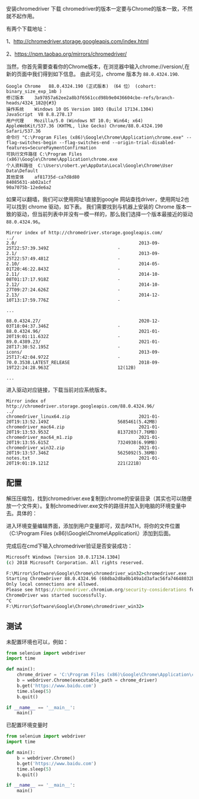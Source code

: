 

安装chromedriver
 下载
chromedriver的版本一定要与Chrome的版本一致，不然就不起作用。

有两个下载地址：

1、http://chromedriver.storage.googleapis.com/index.html

2、https://npm.taobao.org/mirrors/chromedriver/

当然，你首先需要查看你的Chrome版本，在浏览器中输入chrome://version/,在新的页面中我们得到如下信息。
由此可见，chrome 版本为 `88.0.4324.190`.
```
Google Chrome	88.0.4324.190 (正式版本) （64 位） (cohort: binary_size_exp_1mb )
修订版本	3a97857a62ee2a8b3f6561ccd98b9e0436604cbe-refs/branch-heads/4324_182@{#3}
操作系统	Windows 10 OS Version 1803 (Build 17134.1304)
JavaScript	V8 8.8.278.17
用户代理	Mozilla/5.0 (Windows NT 10.0; Win64; x64) AppleWebKit/537.36 (KHTML, like Gecko) Chrome/88.0.4324.190 Safari/537.36
命令行	"C:\Program Files (x86)\Google\Chrome\Application\chrome.exe" --flag-switches-begin --flag-switches-end --origin-trial-disabled-features=SecurePaymentConfirmation
可执行文件路径	C:\Program Files (x86)\Google\Chrome\Application\chrome.exe
个人资料路径	C:\Users\robert.ye\AppData\Local\Google\Chrome\User Data\Default
其他变体	af81735d-ca7d8d80
84085631-ab02a1cf
90a7075b-12ede6a2
```

如果可以翻墙，我们可以使用网址1直接到google 网站查找driver，使用网址2也可以找到 chrome 驱动，如下表。
我们需要找到与机器上安装的 Chrome 版本一致的驱动，但当前列表中并没有一模一样的，那么我们选择一个版本最接近的驱动 `88.0.4324.96`。
```
Mirror index of http://chromedriver.storage.googleapis.com/
../
2.0/                                              2013-09-25T22:57:39.349Z                          -
2.1/                                              2013-09-25T22:57:49.481Z                          -
2.10/                                             2014-05-01T20:46:22.843Z                          -
2.11/                                             2014-10-08T01:17:17.918Z                          -
2.12/                                             2014-10-27T09:27:24.626Z                          -
2.13/                                             2014-12-10T13:17:59.776Z                          -

...

88.0.4324.27/                                     2020-12-03T18:04:37.346Z                          -
88.0.4324.96/                                     2021-01-20T19:01:11.632Z                          -
89.0.4389.23/                                     2021-01-28T17:30:52.195Z                          -
icons/                                            2013-09-25T17:42:04.972Z                          -
70.0.3538.LATEST_RELEASE                          2018-09-19T22:24:28.963Z                          12(12B)

...

```


进入驱动对应链接，下载当前对应系统版本。
```
Mirror index of http://chromedriver.storage.googleapis.com/88.0.4324.96/
../
chromedriver_linux64.zip                          2021-01-20T19:13:52.149Z                          5685461(5.42MB)
chromedriver_mac64.zip                            2021-01-20T19:13:53.953Z                          8137203(7.76MB)
chromedriver_mac64_m1.zip                         2021-01-20T19:13:55.615Z                          7324938(6.99MB)
chromedriver_win32.zip                            2021-01-20T19:13:57.346Z                          5625092(5.36MB)
notes.txt                                         2021-01-20T19:01:19.121Z                          221(221B)
```


## 配置
解压压缩包，找到chromedriver.exe复制到chrome的安装目录（其实也可以随便放一个文件夹）。复制chromedriver.exe文件的路径并加入到电脑的环境变量中去。具体的：

进入环境变量编辑界面，添加到用户变量即可，双击PATH，将你的文件位置（C:\Program Files (x86)\Google\Chrome\Application\）添加到后面。

完成后在cmd下输入chromedriver验证是否安装成功：

```bat
Microsoft Windows [Version 10.0.17134.1304]
(c) 2018 Microsoft Corporation. All rights reserved.

F:\Mirror\Software\Google\Chrome\chromedriver_win32>chromedriver.exe
Starting ChromeDriver 88.0.4324.96 (68dba2d8a0b149a1d3afac56fa74648032bcf46b-refs/branch-heads/4324@{#1784}) on port 9515
Only local connections are allowed.
Please see https://chromedriver.chromium.org/security-considerations for suggestions on keeping ChromeDriver safe.
ChromeDriver was started successfully.
^C
F:\Mirror\Software\Google\Chrome\chromedriver_win32>
```

##  测试
未配置环境也可以，例如：
```py
from selenium import webdriver
import time

def main():
    chrome_driver = 'C:\Program Files (x86)\Google\Chrome\Application\chromedriver.exe'  #chromedriver的文件位置
    b = webdriver.Chrome(executable_path = chrome_driver)
    b.get('https://www.baidu.com')
    time.sleep(5)
    b.quit()

if __name__ == '__main__':
    main()
```

已配置环境变量时
```py
from selenium import webdriver
import time

def main():
    b = webdriver.Chrome()
    b.get('https://www.baidu.com')
    time.sleep(5)
    b.quit()

if __name__ == '__main__':
    main()
```
